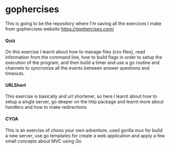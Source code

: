# gophercises
This is going to be the repository where I'm saving all the exercices I make from gophercises website https://gophercises.com/

#### Quiz

On this exercise I learnt about how to manage files (csv files), read information from the command line, how to build flags in order to
setup the execution of the program, and then build a timer and use a go routine and channels to syncronize all the events between answer
questions and timeouts.

#### URLShort

This exercise is basically and url shortener, so here I learnt about how to setup a single server, go deeper on the http package and
learnt more about handlers and how to make redirections

#### CYOA

This is an exercise of choos your own adventure, used gorilla mux for build a new server, use go templates for create a web application
and apply a few small concepts about MVC using Go
